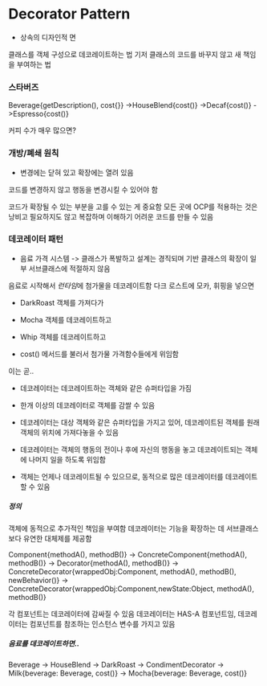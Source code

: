 # Decorator Pattern

* 상속의 디자인적 면

클래스를 객체 구성으로 데코레이트하는 법
기저 클래스의 코드를 바꾸지 않고 새 책임을 부여하는 법

### 스타버즈

Beverage{getDescription(), cost{}}
    ->HouseBlend{cost()}
    ->Decaf{cost()}
    ->Espresso{cost()}

커피 수가 매우 많으면?

### 개방/폐쇄 원칙

* 변경에는 닫혀 있고 확장에는 열려 있음

코드를 변경하지 않고 행동을 변경시킬 수 있어야 함

코드가 확장될 수 있는 부분을 고를 수 있는 게 중요함
모든 곳에 OCP를 적용하는 것은 낭비고 필요하지도 않고 복잡하며 이해하기 어려운 코드를 만들 수 있음

### 데코레이터 패턴

* 음료 가격 시스템 -> 클래스가 폭발하고 설계는 경직되며 기반 클래스의 확장이 일부 서브클래스에 적절하지 않음

음료로 시작해서 *런타임*에 첨가물을 데코레이트함
다크 로스트에 모카, 휘핑을 넣으면

* DarkRoast 객체를 가져다가

* Mocha 객체를 데코레이트하고

* Whip 객체를 데코레이트하고

* cost() 메서드를 불러서 첨가물 가격함수들에게 위임함

이는 곧..

* 데코레이터는 데코레이트하는 객체와 같은 슈퍼타입을 가짐

* 한개 이상의 데코레이터로 객체를 감쌀 수 있음

* 데코레이터는 대상 객체와 같은 슈퍼타입을 가지고 있어, 데코레이트된 객체를 원래 객체의 위치에 가져다놓을 수 있음

* 데코레이터는 객체의 행동의 전이나 후에 자신의 행동을 놓고 데코레이트되는 객체에 나머지 일을 하도록 위임함

* 객체는 언제나 데코레이트될 수 있으므로, 동적으로 많은 데코레이터를 데코레이트할 수 있음

##### 정의

객체에 동적으로 추가적인 책임을 부여함
데코레이터는 기능을 확장하는 데 서브클래스보다 유연한 대체제를 제공함

Component{methodA(), methodB()}
    -> ConcreteComponent{methodA(), methodB()}
    -> Decorator{methodA(), methodB()}
        -> ConcreteDecorator{wrappedObj:Component, methodA(), methodB(), newBehavior()}
        -> ConcreteDecorator{wrappedObj:Component,newState:Object, methodA(), methodB()}

각 컴포넌트는 데코레이터에 감싸질 수 있음
데코레이터는 HAS-A 컴포넌트임, 데코레이터는 컴포넌트를 참조하는 인스턴스 변수를 가지고 있음

##### 음료를 데코레이트하면..

Beverage
    -> HouseBlend
    -> DarkRoast
    -> CondimentDecorator
        -> Milk{beverage: Beverage, cost()}
        -> Mocha{beverage: Beverage, cost()}